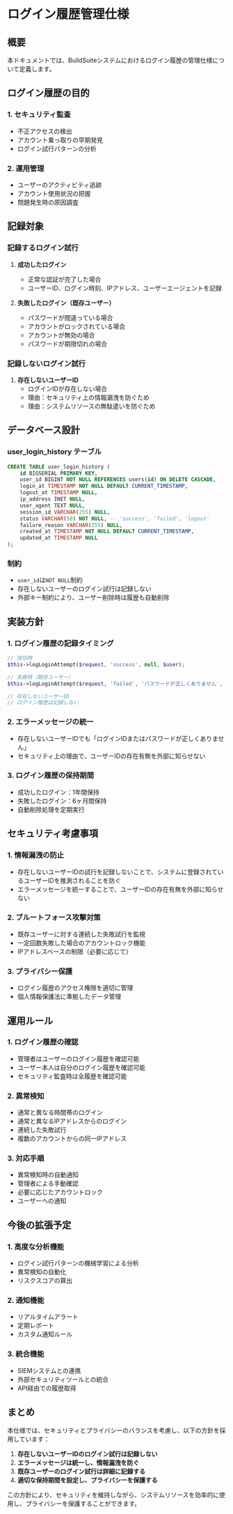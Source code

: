 # ログイン履歴管理仕様

## 概要
本ドキュメントでは、BuildSuiteシステムにおけるログイン履歴の管理仕様について定義します。

## ログイン履歴の目的

### 1. セキュリティ監査
- 不正アクセスの検出
- アカウント乗っ取りの早期発見
- ログイン試行パターンの分析

### 2. 運用管理
- ユーザーのアクティビティ追跡
- アカウント使用状況の把握
- 問題発生時の原因調査

## 記録対象

### 記録するログイン試行
1. **成功したログイン**
   - 正常な認証が完了した場合
   - ユーザーID、ログイン時刻、IPアドレス、ユーザーエージェントを記録

2. **失敗したログイン（既存ユーザー）**
   - パスワードが間違っている場合
   - アカウントがロックされている場合
   - アカウントが無効の場合
   - パスワードが期限切れの場合

### 記録しないログイン試行
1. **存在しないユーザーID**
   - ログインIDが存在しない場合
   - 理由：セキュリティ上の情報漏洩を防ぐため
   - 理由：システムリソースの無駄遣いを防ぐため

## データベース設計

### user_login_history テーブル
```sql
CREATE TABLE user_login_history (
    id BIGSERIAL PRIMARY KEY,
    user_id BIGINT NOT NULL REFERENCES users(id) ON DELETE CASCADE,
    login_at TIMESTAMP NOT NULL DEFAULT CURRENT_TIMESTAMP,
    logout_at TIMESTAMP NULL,
    ip_address INET NULL,
    user_agent TEXT NULL,
    session_id VARCHAR(255) NULL,
    status VARCHAR(50) NOT NULL, -- 'success', 'failed', 'logout'
    failure_reason VARCHAR(255) NULL,
    created_at TIMESTAMP NOT NULL DEFAULT CURRENT_TIMESTAMP,
    updated_at TIMESTAMP NULL
);
```

### 制約
- `user_id`は`NOT NULL`制約
- 存在しないユーザーのログイン試行は記録しない
- 外部キー制約により、ユーザー削除時は履歴も自動削除

## 実装方針

### 1. ログイン履歴の記録タイミング
```php
// 成功時
$this->logLoginAttempt($request, 'success', null, $user);

// 失敗時（既存ユーザー）
$this->logLoginAttempt($request, 'failed', 'パスワードが正しくありません', $user);

// 存在しないユーザーID
// ログイン履歴は記録しない
```

### 2. エラーメッセージの統一
- 存在しないユーザーIDでも「ログインIDまたはパスワードが正しくありません」
- セキュリティ上の理由で、ユーザーIDの存在有無を外部に知らせない

### 3. ログイン履歴の保持期間
- 成功したログイン：1年間保持
- 失敗したログイン：6ヶ月間保持
- 自動削除処理を定期実行

## セキュリティ考慮事項

### 1. 情報漏洩の防止
- 存在しないユーザーIDの試行を記録しないことで、システムに登録されているユーザーIDを推測されることを防ぐ
- エラーメッセージを統一することで、ユーザーIDの存在有無を外部に知らせない

### 2. ブルートフォース攻撃対策
- 既存ユーザーに対する連続した失敗試行を監視
- 一定回数失敗した場合のアカウントロック機能
- IPアドレスベースの制限（必要に応じて）

### 3. プライバシー保護
- ログイン履歴のアクセス権限を適切に管理
- 個人情報保護法に準拠したデータ管理

## 運用ルール

### 1. ログイン履歴の確認
- 管理者はユーザーのログイン履歴を確認可能
- ユーザー本人は自分のログイン履歴を確認可能
- セキュリティ監査時は全履歴を確認可能

### 2. 異常検知
- 通常と異なる時間帯のログイン
- 通常と異なるIPアドレスからのログイン
- 連続した失敗試行
- 複数のアカウントからの同一IPアドレス

### 3. 対応手順
- 異常検知時の自動通知
- 管理者による手動確認
- 必要に応じたアカウントロック
- ユーザーへの通知

## 今後の拡張予定

### 1. 高度な分析機能
- ログイン試行パターンの機械学習による分析
- 異常検知の自動化
- リスクスコアの算出

### 2. 通知機能
- リアルタイムアラート
- 定期レポート
- カスタム通知ルール

### 3. 統合機能
- SIEMシステムとの連携
- 外部セキュリティツールとの統合
- API経由での履歴取得

## まとめ

本仕様では、セキュリティとプライバシーのバランスを考慮し、以下の方針を採用しています：

1. **存在しないユーザーIDのログイン試行は記録しない**
2. **エラーメッセージは統一し、情報漏洩を防ぐ**
3. **既存ユーザーのログイン試行は詳細に記録する**
4. **適切な保持期間を設定し、プライバシーを保護する**

この方針により、セキュリティを維持しながら、システムリソースを効率的に使用し、プライバシーを保護することができます。
